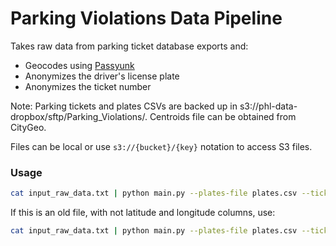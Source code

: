 # Parking Violations Data Pipeline

Takes raw data from parking ticket database exports and:

- Geocodes using [Passyunk](https://github.com/CityOfPhiladelphia/passyunk)
- Anonymizes the driver's license plate
- Anonymizes the ticket number

Note: Parking tickets and plates CSVs are backed up in s3://phl-data-dropbox/sftp/Parking_Violations/. Centroids file can be obtained from CityGeo.

Files can be local or use `s3://{bucket}/{key}` notation to access S3 files.

### Usage

```sh
cat input_raw_data.txt | python main.py --plates-file plates.csv --ticket-numbers-file tickets.csv --centroid-file street_centroid.csv
```

If this is an old file, with not latitude and longitude columns, use:

```sh
cat input_raw_data.txt | python main.py --plates-file plates.csv --ticket-numbers-file tickets.csv --centroid-file street_centroid.csv --no-latlon-input
```

